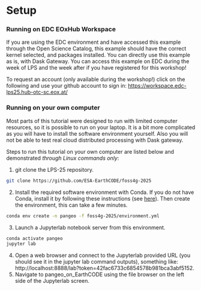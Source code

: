 # Setup

### Running on EDC EOxHub Workspace

If you are using the EDC environment and have accessed this example through the Open Science Catalog, this example should have the correct kernel selected, and packages installed. You can directly use this example as is, with Dask Gateway. You can access this example on EDC during the week of LPS and the week after if you have registered for this workshop!

To request an account (only available during the workshop!) click on the following and use your github account to sign in: https://workspace.edc-lps25.hub-otc-sc.eox.at/


### Running on your own computer

Most parts of this tutorial were designed to run with limited computer resources, so it is possible to run on your laptop.
It is a bit more complicated as you will have to install the software environment yourself. Also you will not be able to test real cloud distributed processing with Dask gateway.

Steps to run this tutorial on your own computer are listed below and demonstrated _through Linux commands only_:

1. git clone the LPS-25 repository.
```bash
git clone https://github.com/ESA-EarthCODE/foss4g-2025
```
2. Install the required software environment with Conda. If you do not have Conda, install it by following these instructions (see [here](https://docs.conda.io/en/latest/miniconda.html)). Then create the environment, this can take a few minutes.
```bash
conda env create -n pangeo -f foss4g-2025/environment.yml
```
3. Launch a Jupyterlab notebook server from this environment.
```bash
conda activate pangeo
jupyter lab
```
4. Open a web browser and connect to the Jupyterlab provided URL (you should see it in the jupyter lab command outputs), something like: http://localhost:8888/lab?token=42fac6733c6854578b981bca3abf5152.
5. Navigate to pangeo_on_EarthCODE using the file browser on the left side of the Jupyterlab screen.


